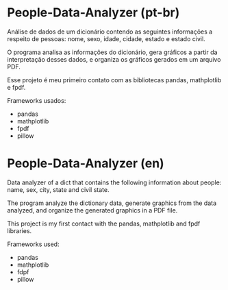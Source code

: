 # People-Data-Analyzer (pt-br)

Análise de dados de um dicionário contendo as seguintes informações a respeito de pessoas: nome, sexo, idade, cidade, estado e estado civil.

O programa analisa as informações do dicionário, gera gráficos a partir da interpretação desses dados, e organiza os gráficos gerados em um arquivo PDF.

Esse projeto é meu primeiro contato com as bibliotecas pandas, mathplotlib e fpdf.

Frameworks usados:
- pandas
- mathplotlib
- fpdf
- pillow

# People-Data-Analyzer (en)

Data analyzer of a dict that contains the following information about people: name, sex, city, state and civil state.

The program analyze the dictionary data, generate graphics from the data analyzed, and organize the generated graphics in a PDF file.

This project is my first contact with the pandas, mathplotlib and fpdf libraries.

Frameworks used:
- pandas
- mathplotlib
- fdpf
- pillow
